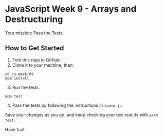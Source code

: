 # JavaScript Week 9 - Arrays and Destructuring

Your mission: Pass the Tests!

## How to Get Started

1. Fork this repo in GitHub
2. Clone it to your machine, then:

```console
cd js-week-09
npm install
```

3. Run the tests:

```console
npm test
```

4. Pass the tests by following the instructions in `index.js`.

Save your changes as you go, and keep checking your test results with `yarn test`.

Have fun!